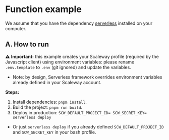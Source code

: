 # Function example

We assume that you have the dependency [serverless](https://www.serverless.com/) installed on your computer.

## A. How to run

⚠️ **Important:** this example creates your Scaleway profile (required by the Javascript client) using environment variables: please rename `.env.template` to `.env` (git ignored) and update the variables.
  * Note: by design, Serverless framework overrides environment variables already defined in your Scaleway account.

**Steps:**

1. Install dependencies: `pnpm install`.
2. Build the project: `pnpm run build`.
3. Deploy in production: `SCW_DEFAULT_PROJECT_ID= SCW_SECRET_KEY= serverless deploy`
  * Or just `serverless deploy` if you already defined `SCW_DEFAULT_PROJECT_ID` and `SCW_SECRET_KEY` in your bash profile.
